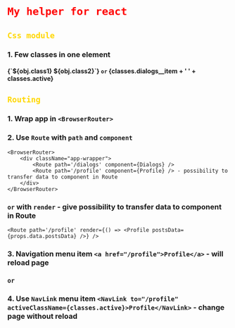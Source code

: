 # <span style="color: red;">`My helper for react`</span>
<span style="color: gold;"></span>

## <span style="color: gold;">`Css module`</span> 

	
### 1. Few classes in one element
#### {\`${obj.class1} ${obj.class2}\`} `or` {classes.dialogs__item + ' ' + classes.active}

## <span style="color: gold;">`Routing`</span> 

### 1. Wrap app in `<BrowserRouter>`
### 2. Use `Route` with `path` and `component`
	<BrowserRouter>
		<div className="app-wrapper">
			<Route path='/dialogs' component={Dialogs} />
			<Route path='/profile' component={Profile} /> - possibility to transfer data to component in Route
		</div>
	</BrowserRouter>
### `or` with `render` - give possibility to transfer data to component in Route
	<Route path='/profile' render={() => <Profile postsData={props.data.postsData} />} /> 
### 3. Navigation menu item `<a href="/profile">Profile</a>` - will reload page
### `or`
### 4. Use `NavLink` menu item `<NavLink to="/profile" activeClassName={classes.active}>Profile</NavLink>` - change page without reload

